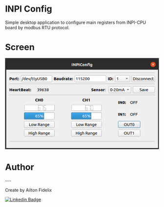 <h1>INPI Config</h1>

Simple desktop application to configure main registers from INPI-CPU board by modbus RTU protocol.

<h1>Screen</h1>

![ScreenShot](https://github.com/AiltonFidelix/INPIConfig/blob/main/img/screen.png)

<h1>Author</h1>
---

Create by Ailton Fidelix

[![Linkedin Badge](https://img.shields.io/badge/-Ailton-blue?style=flat-square&logo=Linkedin&logoColor=white&link=https://www.linkedin.com/in/ailtonfidelix/)](https://www.linkedin.com/in/ailton-fidelix-9603b31b7/) 
